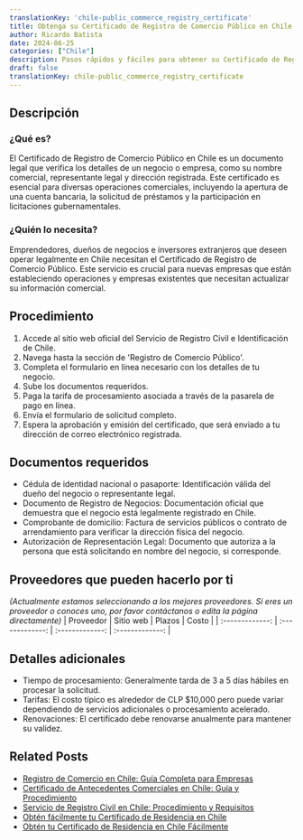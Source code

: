 ```yaml
---
translationKey: 'chile-public_commerce_registry_certificate'
title: Obtenga su Certificado de Registro de Comercio Público en Chile
author: Ricardo Batista
date: 2024-06-25
categories: ["Chile"]
description: Pasos rápidos y fáciles para obtener su Certificado de Registro de Comercio Público en Chile para cumplir con las regulaciones comerciales.
draft: false
translationKey: chile-public_commerce_registry_certificate
---
```


## Descripción
### ¿Qué es?
El Certificado de Registro de Comercio Público en Chile es un documento legal que verifica los detalles de un negocio o empresa, como su nombre comercial, representante legal y dirección registrada. Este certificado es esencial para diversas operaciones comerciales, incluyendo la apertura de una cuenta bancaria, la solicitud de préstamos y la participación en licitaciones gubernamentales.

### ¿Quién lo necesita?
Emprendedores, dueños de negocios e inversores extranjeros que deseen operar legalmente en Chile necesitan el Certificado de Registro de Comercio Público. Este servicio es crucial para nuevas empresas que están estableciendo operaciones y empresas existentes que necesitan actualizar su información comercial.

## Procedimiento

1. Accede al sitio web oficial del Servicio de Registro Civil e Identificación de Chile.
2. Navega hasta la sección de 'Registro de Comercio Público'.
3. Completa el formulario en línea necesario con los detalles de tu negocio.
4. Sube los documentos requeridos.
5. Paga la tarifa de procesamiento asociada a través de la pasarela de pago en línea.
6. Envía el formulario de solicitud completo.
7. Espera la aprobación y emisión del certificado, que será enviado a tu dirección de correo electrónico registrada.

## Documentos requeridos

- Cédula de identidad nacional o pasaporte: Identificación válida del dueño del negocio o representante legal.
- Documento de Registro de Negocios: Documentación oficial que demuestra que el negocio está legalmente registrado en Chile.
- Comprobante de domicilio: Factura de servicios públicos o contrato de arrendamiento para verificar la dirección física del negocio.
- Autorización de Representación Legal: Documento que autoriza a la persona que está solicitando en nombre del negocio, si corresponde.

## Proveedores que pueden hacerlo por ti
_(Actualmente estamos seleccionando a los mejores proveedores. Si eres un proveedor o conoces uno, por favor contáctanos o edita la página directamente)_
| Proveedor       |     Sitio web    |       Plazos      |     Costo       |
| :-------------: | :-------------: |  :-------------:   | :-------------: |

## Detalles adicionales

- Tiempo de procesamiento: Generalmente tarda de 3 a 5 días hábiles en procesar la solicitud.
- Tarifas: El costo típico es alrededor de CLP $10,000 pero puede variar dependiendo de servicios adicionales o procesamiento acelerado.
- Renovaciones: El certificado debe renovarse anualmente para mantener su validez.


## Related Posts

- [Registro de Comercio en Chile: Guía Completa para Empresas](https://tramitit.com/es/guides/chile/inscripción_en_el_registro_de_comercio/)
- [Certificado de Antecedentes Comerciales en Chile: Guía y Procedimiento](https://tramitit.com/es/guides/chile/certificado_de_antecedentes_comerciales/)
- [Servicio de Registro Civil en Chile: Procedimiento y Requisitos](https://tramitit.com/es/guides/chile/inscripción_en_el_registro_civil/)
- [Obtén fácilmente tu Certificado de Residencia en Chile](https://tramitit.com/es/guides/chile/certificado_de_residencia/)
- [Obtén tu Certificado de Residencia en Chile Fácilmente](https://tramitit.com/es/guides/chile/certificado_de_domicilio/)